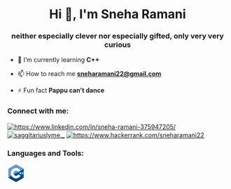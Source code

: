 <h1 align="center">Hi 👋, I'm Sneha Ramani</h1>
<h3 align="center">neither especially clever nor especially gifted, only very very curious</h3>

- 🌱 I’m currently learning **C++**

- 📫 How to reach me **sneharamani22@gmail.com**

- ⚡ Fun fact **Pappu can't dance**

<h3 align="left">Connect with me:</h3>
<p align="left">
<a href="https://linkedin.com/in/https://www.linkedin.com/in/sneha-ramani-375947205/" target="blank"><img align="center" src="https://cdn.jsdelivr.net/npm/simple-icons@3.0.1/icons/linkedin.svg" alt="https://www.linkedin.com/in/sneha-ramani-375947205/" height="30" width="40" /></a>
<a href="https://instagram.com/saggitariuslyme._" target="blank"><img align="center" src="https://cdn.jsdelivr.net/npm/simple-icons@3.0.1/icons/instagram.svg" alt="saggitariuslyme._" height="30" width="40" /></a>
<a href="https://www.hackerrank.com/https://www.hackerrank.com/sneharamani22" target="blank"><img align="center" src="https://cdn.jsdelivr.net/npm/simple-icons@3.0.1/icons/hackerrank.svg" alt="https://www.hackerrank.com/sneharamani22" height="30" width="40" /></a>
</p>

<h3 align="left">Languages and Tools:</h3>
<p align="left"> <a href="https://www.w3schools.com/cpp/" target="_blank"> <img src="https://raw.githubusercontent.com/devicons/devicon/master/icons/cplusplus/cplusplus-original.svg" alt="cplusplus" width="40" height="40"/> </a> </p>
